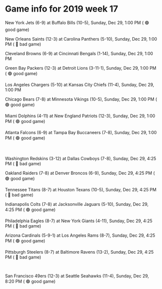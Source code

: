 # Game info for 2019 week 17

New York Jets (6-9) at Buffalo Bills (10-5), Sunday, Dec 29, 1:00 PM (	:green_circle: good game)

New Orleans Saints (12-3) at Carolina Panthers (5-10), Sunday, Dec 29, 1:00 PM (	:red_circle: bad game)

Cleveland Browns (6-9) at Cincinnati Bengals (1-14), Sunday, Dec 29, 1:00 PM

Green Bay Packers (12-3) at Detroit Lions (3-11-1), Sunday, Dec 29, 1:00 PM (	:green_circle: good game)

Los Angeles Chargers (5-10) at Kansas City Chiefs (11-4), Sunday, Dec 29, 1:00 PM

Chicago Bears (7-8) at Minnesota Vikings (10-5), Sunday, Dec 29, 1:00 PM (	:green_circle: good game)

Miami Dolphins (4-11) at New England Patriots (12-3), Sunday, Dec 29, 1:00 PM (	:green_circle: good game)

Atlanta Falcons (6-9) at Tampa Bay Buccaneers (7-8), Sunday, Dec 29, 1:00 PM (	:green_circle: good game)


<br/>

Washington Redskins (3-12) at Dallas Cowboys (7-8), Sunday, Dec 29, 4:25 PM (	:red_circle: bad game)

Oakland Raiders (7-8) at Denver Broncos (6-9), Sunday, Dec 29, 4:25 PM (	:green_circle: good game)

Tennessee Titans (8-7) at Houston Texans (10-5), Sunday, Dec 29, 4:25 PM (	:red_circle: bad game)

Indianapolis Colts (7-8) at Jacksonville Jaguars (5-10), Sunday, Dec 29, 4:25 PM (	:green_circle: good game)

Philadelphia Eagles (8-7) at New York Giants (4-11), Sunday, Dec 29, 4:25 PM (	:red_circle: bad game)

Arizona Cardinals (5-9-1) at Los Angeles Rams (8-7), Sunday, Dec 29, 4:25 PM (	:green_circle: good game)

Pittsburgh Steelers (8-7) at Baltimore Ravens (13-2), Sunday, Dec 29, 4:25 PM (	:red_circle: bad game)


<br/>

San Francisco 49ers (12-3) at Seattle Seahawks (11-4), Sunday, Dec 29, 8:20 PM (	:green_circle: good game)

